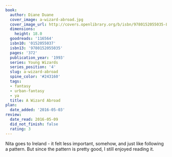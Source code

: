 ```yaml
---
book:
  author: Diane Duane
  cover_image: a-wizard-abroad.jpg
  cover_image_url: http://covers.openlibrary.org/b/isbn/9780152055035-L.jpg
  dimensions:
    height: 18.0
  goodreads: '116564'
  isbn10: '0152055037'
  isbn13: '9780152055035'
  pages: '372'
  publication_year: '1993'
  series: Young Wizards
  series_position: '4'
  slug: a-wizard-abroad
  spine_color: '#243160'
  tags:
  - fantasy
  - urban-fantasy
  - ya
  title: A Wizard Abroad
plan:
  date_added: '2016-05-03'
review:
  date_read: 2016-05-09
  did_not_finish: false
  rating: 3
---
```


Nita goes to Ireland - it felt less important, somehow, and just like following a pattern. But since the pattern is pretty good, I still enjoyed reading it.
